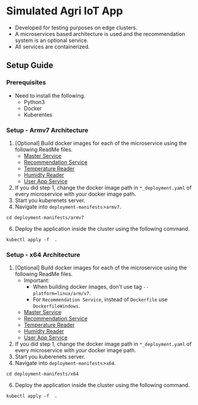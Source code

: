 # Simulated Agri IoT App

* Developed for testing purposes on edge clusters.
* A microservices based architecture is used and the recommendation system is an optional service.
* All services are containerized.

## Setup Guide

### Prerequisites

- Need to install the following.
    - Python3
    - Docker
    - Kuberentes 

### Setup - Armv7 Architecture

1. [Optional] Build docker images for each of the microservice using the following ReadMe files.
    - [Master Service](https://github.com/dhaura/simulated-agri-iot-app/blob/main/master-service/README.md)
    - [Recommendation Service](https://github.com/dhaura/simulated-agri-iot-app/blob/main/recommendation-system/README.md)
    - [Temperature Reader](https://github.com/dhaura/simulated-agri-iot-app/blob/main/temp-reader/README.md)
    - [Humidty Reader](https://github.com/dhaura/simulated-agri-iot-app/blob/main/humidity-reader/README.md)
    - [User App Service](https://github.com/dhaura/simulated-agri-iot-app/blob/main/ht-user-app/README.md)
2. If you did step 1, change the docker image path in `*_deployment.yaml` of every microservice with your docker image path.
3. Start you kuberenets server.
4. Navigate into `deployment-manifests`>`armv7`.
```shell
cd deployment-manifests/armv7
```  
6. Deploy the application inside the cluster using the following command.
```shell
kubectl apply -f  .
```

### Setup - x64 Architecture

1. [Optional] Build docker images for each of the microservice using the following ReadMe files. 
    - Important:
        - When building docker images, don't use tag `--platform=linux/arm/v7`.
        - For `Recommendation Service`, instead of `Dockerfile` use `DockerfileWindows`.
    - [Master Service](https://github.com/dhaura/simulated-agri-iot-app/blob/main/master-service/README.md)
    - [Recommendation Service](https://github.com/dhaura/simulated-agri-iot-app/blob/main/recommendation-system/README.md)
    - [Temperature Reader](https://github.com/dhaura/simulated-agri-iot-app/blob/main/temp-reader/README.md)
    - [Humidty Reader](https://github.com/dhaura/simulated-agri-iot-app/blob/main/humidity-reader/README.md)
    - [User App Service](https://github.com/dhaura/simulated-agri-iot-app/blob/main/ht-user-app/README.md)
2. If you did step 1, change the docker image path in `*_deployment.yaml` of every microservice with your docker image path.
3. Start you kuberenets server.
4. Navigate into `deployment-manifests`>`x64`.
```shell
cd deployment-manifests/x64
```  
6. Deploy the application inside the cluster using the following command.
```shell
kubectl apply -f  .
```
